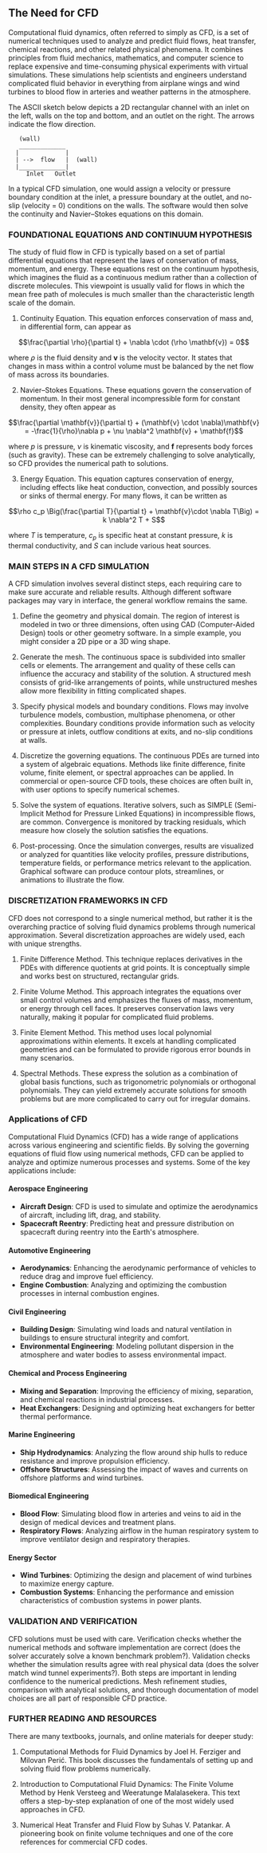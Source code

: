 ## The Need for CFD

Computational fluid dynamics, often referred to simply as CFD, is a set of numerical techniques used to analyze and predict fluid flows, heat transfer, chemical reactions, and other related physical phenomena. It combines principles from fluid mechanics, mathematics, and computer science to replace expensive and time-consuming physical experiments with virtual simulations. These simulations help scientists and engineers understand complicated fluid behavior in everything from airplane wings and wind turbines to blood flow in arteries and weather patterns in the atmosphere.

The ASCII sketch below depicts a 2D rectangular channel with an inlet on the left, walls on the top and bottom, and an outlet on the right. The arrows indicate the flow direction.

```
   (wall)
   _____________
  |             |
  | -->  flow   |  (wall)
  |_____________|
     Inlet   Outlet
```

In a typical CFD simulation, one would assign a velocity or pressure boundary condition at the inlet, a pressure boundary at the outlet, and no-slip (velocity = 0) conditions on the walls. The software would then solve the continuity and Navier–Stokes equations on this domain.

### FOUNDATIONAL EQUATIONS AND CONTINUUM HYPOTHESIS

The study of fluid flow in CFD is typically based on a set of partial differential equations that represent the laws of conservation of mass, momentum, and energy. These equations rest on the continuum hypothesis, which imagines the fluid as a continuous medium rather than a collection of discrete molecules. This viewpoint is usually valid for flows in which the mean free path of molecules is much smaller than the characteristic length scale of the domain.

1) Continuity Equation. This equation enforces conservation of mass and, in differential form, can appear as  

$$\frac{\partial \rho}{\partial t} + \nabla \cdot (\rho \mathbf{v}) = 0$$  

where $\rho$ is the fluid density and $\mathbf{v}$ is the velocity vector. It states that changes in mass within a control volume must be balanced by the net flow of mass across its boundaries.

2) Navier–Stokes Equations. These equations govern the conservation of momentum. In their most general incompressible form for constant density, they often appear as  

$$\frac{\partial \mathbf{v}}{\partial t} + (\mathbf{v} \cdot \nabla)\mathbf{v} = -\frac{1}{\rho}\nabla p + \nu \nabla^2 \mathbf{v} + \mathbf{f}$$  

where $p$ is pressure, $\nu$ is kinematic viscosity, and $\mathbf{f}$ represents body forces (such as gravity). These can be extremely challenging to solve analytically, so CFD provides the numerical path to solutions.

3) Energy Equation. This equation captures conservation of energy, including effects like heat conduction, convection, and possibly sources or sinks of thermal energy. For many flows, it can be written as  

$$\rho c_p \Big(\frac{\partial T}{\partial t} + \mathbf{v}\cdot \nabla T\Big) = k \nabla^2 T + S$$  

where $T$ is temperature, $c_p$ is specific heat at constant pressure, $k$ is thermal conductivity, and $S$ can include various heat sources.

### MAIN STEPS IN A CFD SIMULATION

A CFD simulation involves several distinct steps, each requiring care to make sure accurate and reliable results. Although different software packages may vary in interface, the general workflow remains the same.

1) Define the geometry and physical domain. The region of interest is modeled in two or three dimensions, often using CAD (Computer-Aided Design) tools or other geometry software. In a simple example, you might consider a 2D pipe or a 3D wing shape.

2) Generate the mesh. The continuous space is subdivided into smaller cells or elements. The arrangement and quality of these cells can influence the accuracy and stability of the solution. A structured mesh consists of grid-like arrangements of points, while unstructured meshes allow more flexibility in fitting complicated shapes.

3) Specify physical models and boundary conditions. Flows may involve turbulence models, combustion, multiphase phenomena, or other complexities. Boundary conditions provide information such as velocity or pressure at inlets, outflow conditions at exits, and no-slip conditions at walls.

4) Discretize the governing equations. The continuous PDEs are turned into a system of algebraic equations. Methods like finite difference, finite volume, finite element, or spectral approaches can be applied. In commercial or open-source CFD tools, these choices are often built in, with user options to specify numerical schemes.

5) Solve the system of equations. Iterative solvers, such as SIMPLE (Semi-Implicit Method for Pressure Linked Equations) in incompressible flows, are common. Convergence is monitored by tracking residuals, which measure how closely the solution satisfies the equations.

6) Post-processing. Once the simulation converges, results are visualized or analyzed for quantities like velocity profiles, pressure distributions, temperature fields, or performance metrics relevant to the application. Graphical software can produce contour plots, streamlines, or animations to illustrate the flow.

### DISCRETIZATION FRAMEWORKS IN CFD

CFD does not correspond to a single numerical method, but rather it is the overarching practice of solving fluid dynamics problems through numerical approximation. Several discretization approaches are widely used, each with unique strengths.

1) Finite Difference Method. This technique replaces derivatives in the PDEs with difference quotients at grid points. It is conceptually simple and works best on structured, rectangular grids.

2) Finite Volume Method. This approach integrates the equations over small control volumes and emphasizes the fluxes of mass, momentum, or energy through cell faces. It preserves conservation laws very naturally, making it popular for complicated fluid problems.

3) Finite Element Method. This method uses local polynomial approximations within elements. It excels at handling complicated geometries and can be formulated to provide rigorous error bounds in many scenarios.

4) Spectral Methods. These express the solution as a combination of global basis functions, such as trigonometric polynomials or orthogonal polynomials. They can yield extremely accurate solutions for smooth problems but are more complicated to carry out for irregular domains.

### Applications of CFD

Computational Fluid Dynamics (CFD) has a wide range of applications across various engineering and scientific fields. By solving the governing equations of fluid flow using numerical methods, CFD can be applied to analyze and optimize numerous processes and systems. Some of the key applications include:

#### Aerospace Engineering
- **Aircraft Design**: CFD is used to simulate and optimize the aerodynamics of aircraft, including lift, drag, and stability.
- **Spacecraft Reentry**: Predicting heat and pressure distribution on spacecraft during reentry into the Earth's atmosphere.

#### Automotive Engineering
- **Aerodynamics**: Enhancing the aerodynamic performance of vehicles to reduce drag and improve fuel efficiency.
- **Engine Combustion**: Analyzing and optimizing the combustion processes in internal combustion engines.

#### Civil Engineering
- **Building Design**: Simulating wind loads and natural ventilation in buildings to ensure structural integrity and comfort.
- **Environmental Engineering**: Modeling pollutant dispersion in the atmosphere and water bodies to assess environmental impact.

#### Chemical and Process Engineering
- **Mixing and Separation**: Improving the efficiency of mixing, separation, and chemical reactions in industrial processes.
- **Heat Exchangers**: Designing and optimizing heat exchangers for better thermal performance.

#### Marine Engineering
- **Ship Hydrodynamics**: Analyzing the flow around ship hulls to reduce resistance and improve propulsion efficiency.
- **Offshore Structures**: Assessing the impact of waves and currents on offshore platforms and wind turbines.

#### Biomedical Engineering
- **Blood Flow**: Simulating blood flow in arteries and veins to aid in the design of medical devices and treatment plans.
- **Respiratory Flows**: Analyzing airflow in the human respiratory system to improve ventilator design and respiratory therapies.

#### Energy Sector
- **Wind Turbines**: Optimizing the design and placement of wind turbines to maximize energy capture.
- **Combustion Systems**: Enhancing the performance and emission characteristics of combustion systems in power plants.

### VALIDATION AND VERIFICATION

CFD solutions must be used with care. Verification checks whether the numerical methods and software implementation are correct (does the solver accurately solve a known benchmark problem?). Validation checks whether the simulation results agree with real physical data (does the solver match wind tunnel experiments?). Both steps are important in lending confidence to the numerical predictions. Mesh refinement studies, comparison with analytical solutions, and thorough documentation of model choices are all part of responsible CFD practice.

### FURTHER READING AND RESOURCES

There are many textbooks, journals, and online materials for deeper study:

1) Computational Methods for Fluid Dynamics by Joel H. Ferziger and Milovan Perić. This book discusses the fundamentals of setting up and solving fluid flow problems numerically.

2) Introduction to Computational Fluid Dynamics: The Finite Volume Method by Henk Versteeg and Weeratunge Malalasekera. This text offers a step-by-step explanation of one of the most widely used approaches in CFD.

3) Numerical Heat Transfer and Fluid Flow by Suhas V. Patankar. A pioneering book on finite volume techniques and one of the core references for commercial CFD codes.
